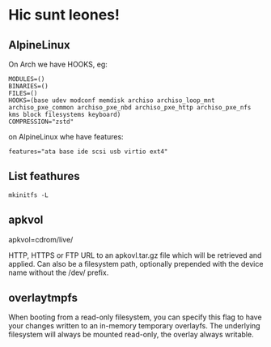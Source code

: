 # Hic sunt leones! 

## AlpineLinux

On Arch we have HOOKS, eg:

```
MODULES=()
BINARIES=()
FILES=()
HOOKS=(base udev modconf memdisk archiso archiso_loop_mnt archiso_pxe_common archiso_pxe_nbd archiso_pxe_http archiso_pxe_nfs kms block filesystems keyboard)
COMPRESSION="zstd"
```

on AlpineLinux whe have features:
```
features="ata base ide scsi usb virtio ext4"
```
## List feathures
```
mkinitfs -L 
```

## apkvol

apkvol=cdrom/live/

HTTP, HTTPS or FTP URL to an apkovl.tar.gz file which will be retrieved and
applied. Can also be a filesystem path, optionally prepended with the device
name without the /dev/ prefix.

## overlaytmpfs
When booting from a read-only filesystem, you can specify this flag to have
your changes written to an in-memory temporary overlayfs.  The underlying
filesystem will always be mounted read-only, the overlay always writable.

